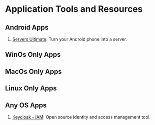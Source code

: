 # Application Tools and Resources

## Android Apps
1. [Servers Ultimate](https://play.google.com/store/apps/details?id=com.icecoldapps.serversultimate): Turn your Android phone into a server. 

## WinOs Only Apps

## MacOs Only Apps

## Linux Only Apps

## Any OS Apps
1. [Keycloak - IAM](https://www.keycloak.org/index.html): Open source identity and access management tool.
